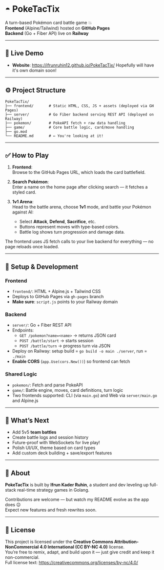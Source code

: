 
# ◓ PokeTacTix

A turn-based Pokémon card battle game 💥  
**Frontend** (Alpine/Tailwind) hosted on **GitHub Pages**  
**Backend** (Go + Fiber API) live on **Railway**

---

## 🧭 Live Demo

- **Website**: https://ifrunruhin12.github.io/PokeTacTix/
Hopefully will have it's own domain soon!

---

## ⚙️ Project Structure

```
PokeTacTix/
├── frontend/       # Static HTML, CSS, JS + assets (deployed via GH Pages)
├── server/         # Go Fiber backend serving REST API (deployed on Railway)
├── pokemon/        # PokeAPI fetch + raw data handling
├── game/           # Core battle logic, card/move handling
├── go.mod
└── README.md       # ← You're looking at it!
```

---

## ✅ How to Play

1. **Frontend**:  
   Browse to the GitHub Pages URL, which loads the card battlefield.

2. **Search Pokémon**:  
   Enter a name on the home page after clicking search — it fetches a styled card.

3. **1v1 Arena**:  
   Head to the battle arena, choose **1v1** mode, and battle your Pokémon against AI:
   - Select **Attack**, **Defend**, **Sacrifice**, etc.
   - Buttons represent moves with type-based colors.
   - Battle log shows turn progression and damage data.

The frontend uses JS fetch calls to your live backend for everything — no page reloads once loaded.

---

## 🔧 Setup & Development

### Frontend
- `frontend/`: HTML + Alpine.js + Tailwind CSS  
- Deploys to GitHub Pages via `gh-pages` branch  
- **Make sure**: `script.js` points to your Railway domain

### Backend
- `server/`: Go + Fiber REST API  
- Endpoints:
  - `GET /pokemon?name=<name>` → returns JSON card
  - `POST /battle/start` → starts session
  - `POST /battle/turn` → progress turn via JSON
- Deploy on Railway: setup build = `go build -o main ./server`, run = `./main`
- **Enable CORS** (`app.Use(cors.New())`) so frontend can fetch

### Shared Logic
- `pokemon/`: Fetch and parse PokeAPI
- `game/`: Battle engine, moves, card definitions, turn logic
- Two frontends supported: CLI (via `main.go`) and Web via `server/main.go` and Alpine.js

---

## 🔮 What’s Next

- Add 5v5 **team battles**
- Create battle logs and session history
- Future-proof with WebSockets for live play!
- Polish UI/UX, theme based on card types
- Add custom deck building + save/export features

---

## 👤 About

**PokeTacTix** is built by **Ifrun Kader Ruhin**, a student and dev leveling up full-stack real-time strategy games in Golang.

Contributions are welcome — but watch my README evolve as the app does 😉  
Expect new features and fresh rewrites soon.

---

## 📄 License

This project is licensed under the **Creative Commons Attribution-NonCommercial 4.0 International (CC BY-NC 4.0)** license.  
You’re free to remix, adapt, and build upon it — just give credit and keep it non-commercial.  
Full license text: https://creativecommons.org/licenses/by-nc/4.0/
